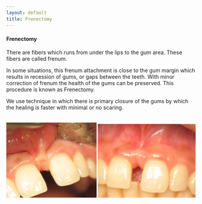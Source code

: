 ```yaml
---
layout: default
title: Frenectomy
---
```




<h4>Frenectomy</h4>
<p></p>
<p>There are fibers which runs from under the lips to the gum area. These fibers are called frenum.
</p>
<p>In some situations, this frenum attachment is close to the gum margin which results in recession of gums, or gaps between the teeth. With minor correction of frenum the health of the gums can be preserved. This procedure is known as Frenectomy.
</p>
<p>We use technique in which there is primary closure of the gums  by which the healing is faster with minimal or no scaring.
</p>

<p>
<br />
<img alt="Frenectomy before and after" src="/images/frenectomy_before_and_after.jpg" />
</p>
